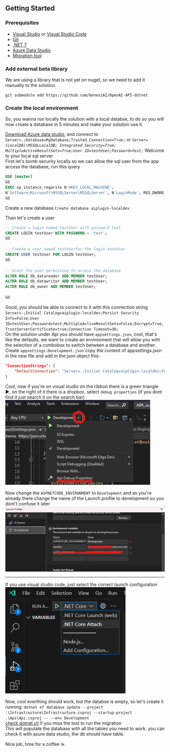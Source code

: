 ## Getting Started

### Prerequisites
- [Visual Studio](https://visualstudio.microsoft.com/vs/) or [Visual Studio Code](https://code.visualstudio.com/)
- [Git](https://git-scm.com/downloads)
- [.NET 7](https://dotnet.microsoft.com/download/dotnet/7.0)
- [Azure Data Studio](https://docs.microsoft.com/en-us/sql/azure-data-studio/download-azure-data-studio)
- [Migration tool](https://docs.microsoft.com/en-us/ef/core/cli/dotnet)

### Add external beta library

We are using a library that is not yet on nuget, so we need to add it manually to the solution.
```
git submodule add https://github.com/GenesiAI/OpenAI-API-dotnet
```

### Create the local environment

So, you wanna run locally the solution with a local databse, to do so you will now create a database in 5 minutes and make your solution use it.

[Download Azure data studio](https://docs.microsoft.com/en-us/sql/azure-data-studio/download-azure-data-studio), and connect to `Server=.;Database=MyDatabase;Trusted_Connection=True;` or 
_`Server=(LocalDB)\MSSQLLocalDB; Integrated Security=True; MultipleActiveResultSets=True;User ID=testUser;Password=test;`_
Welcome to your local sql server   
First let's bomb security locally so we can allow the sql user from the app access the database, run this query
```sql
USE [master]
GO
EXEC xp_instance_regwrite N'HKEY_LOCAL_MACHINE', 
N'Software\Microsoft\MSSQLServer\MSSQLServer', N'LoginMode', REG_DWORD, 2
GO
```
Create a new database `Create database aiplugin-localdev`

Than let's create a user 
```sql
-- Create a login named testUser with password test
CREATE LOGIN testUser WITH PASSWORD = 'test';
GO

-- Create a user named testUserfor the login testUser
CREATE USER testUser FOR LOGIN testUser;
GO

-- Grant the user permission to access the database
ALTER ROLE db_datareader ADD MEMBER testUser;
ALTER ROLE db_datawriter ADD MEMBER testUser;
ALTER ROLE db_owner ADD MEMBER testUser;

GO
```

Good, you should be able to connect to it with this connection string    
`Server=.;Initial Catalog=aiplugin-localdev;Persist Security Info=False;User ID=testUser;Password=test;MultipleActiveResultSets=False;Encrypt=True;TrustServerCertificate=true;Connection Timeout=30;`   
On the solution under Api you should have `appsettings.json`, cool, that's like the defaults, we want to create an environment that will allow you with the selection of a combobox to switch between a database and another.   
Create `appsettings.Development.json` copy the content of appsettings.json in the new file and add in the json object this:
```json
"ConnectionStrings": {
    "DefaultConnection": "Server=.;Initial Catalog=aiplugin-localdev;Persist Security Info=False;User ID=testUser;Password=test;MultipleActiveResultSets=False;Encrypt=True;TrustServerCertificate=true;Connection Timeout=30;"
}
```

Cool, now 
if you're on visual studio on the ribbon there is a green triangle ▶️, on the right of it there is a dropbox, select `debug properties` (if you dont find it just search it on the search bar)
 ![debug properties from the combo launch](launch2.png "debug properties from the combo launch")

Now change the `ASPNETCORE_ENVIRONMENT` to `Development`  and as you're already there change the name of the Launch profile to development so you dont't confuse it later
![development launch profile](launch1.png "development launch profile")

---
If you use visual studio code, just select the correct launch configuration ![Run launch configuration](LaunchConf.png)

Now, cool everthing should work, but the databse is empty, so let's create it running:
`dotnet ef database update --project .\Infrastructure\Infrastructure.csproj --startup-project .\Api\Api.csproj -- --env Development`   
[check dotnet cli](https://learn.microsoft.com/en-us/ef/core/cli/dotnet) if you miss the tool to run the migration   
This will populate the database with all the tables you need to work. you can check it with azure data studio, the db should have table.

Nice job, time for a coffee ☕.
